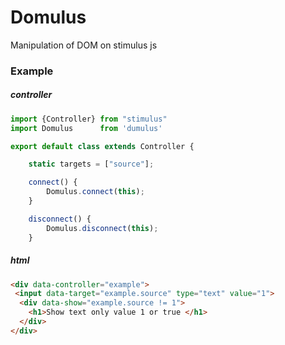 # Domulus
Manipulation of DOM on stimulus js

### Example

##### controller

```javascript
import {Controller} from "stimulus"
import Domulus      from 'dumulus'

export default class extends Controller {

    static targets = ["source"];

    connect() {
        Domulus.connect(this);
    }

    disconnect() {
        Domulus.disconnect(this);
    }
```

##### html


```html
<div data-controller="example">
 <input data-target="example.source" type="text" value="1">
  <div data-show="example.source != 1">
    <h1>Show text only value 1 or true </h1>
  </div>
</div>
```
